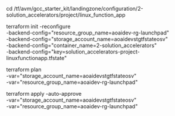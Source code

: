 cd /tf/avm/gcc_starter_kit/landingzone/configuration/2-solution_accelerators/project/linux_function_app

terraform init  -reconfigure \
-backend-config="resource_group_name=aoaidev-rg-launchpad" \
-backend-config="storage_account_name=aoaidevstgtfstateosv" \
-backend-config="container_name=2-solution_accelerators" \
-backend-config="key=solution_accelerators-project-linuxfunctionapp.tfstate"

terraform plan \
-var="storage_account_name=aoaidevstgtfstateosv" \
-var="resource_group_name=aoaidev-rg-launchpad"

terraform apply -auto-approve \
-var="storage_account_name=aoaidevstgtfstateosv" \
-var="resource_group_name=aoaidev-rg-launchpad"
